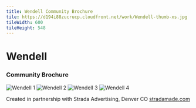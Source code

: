 ```yaml
---
title: Wendell Community Brochure
tile: https://d194i88zucrucp.cloudfront.net/work/Wendell-thumb-xs.jpg
tileWidth: 600
tileHeight: 548
---
```


# Wendell
### Community Brochure
![Wendell 1](https://d194i88zucrucp.cloudfront.net/work/Wendell1-lg.jpg)
![Wendell 2](https://d194i88zucrucp.cloudfront.net/work/Wendell2-lg.jpg)
![Wendell 3](https://d194i88zucrucp.cloudfront.net/work/Wendell3-lg.jpg)
![Wendell 4](https://d194i88zucrucp.cloudfront.net/work/Wendell4-lg.jpg)

Created in partnership with Strada Advertising, Denver CO [stradamade.com](http://www.stradamade.com)
